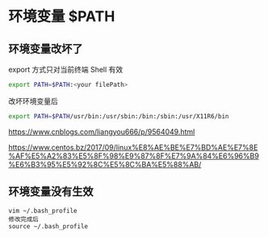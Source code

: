 # 环境变量 $PATH

## 环境变量改坏了

export 方式只对当前终端 Shell 有效

```bash
export PATH=$PATH:<your filePath>
```

改坏环境变量后
```bash
export PATH=$PATH/usr/bin:/usr/sbin:/bin:/sbin:/usr/X11R6/bin
```


https://www.cnblogs.com/liangyou666/p/9564049.html

https://www.centos.bz/2017/09/linux%E8%AE%BE%E7%BD%AE%E7%8E%AF%E5%A2%83%E5%8F%98%E9%87%8F%E7%9A%84%E6%96%B9%E6%B3%95%E5%92%8C%E5%8C%BA%E5%88%AB/

## 环境变量没有生效

```
vim ~/.bash_profile
修改完成后
source ~/.bash_profile
```